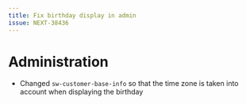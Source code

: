 ```yaml
---
title: Fix birthday display in admin
issue: NEXT-38436
---
```

# Administration
* Changed `sw-customer-base-info` so that the time zone is taken into account when displaying the birthday
